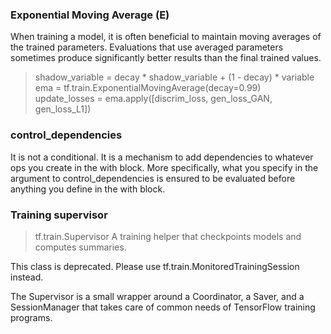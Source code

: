 
### Exponential Moving Average (E)
When training a model, it is often beneficial to maintain moving averages of the trained parameters. Evaluations that use averaged parameters sometimes produce significantly better results than the final trained values.   
> shadow_variable = decay * shadow_variable + (1 - decay) * variable  
> ema = tf.train.ExponentialMovingAverage(decay=0.99)  
> update_losses = ema.apply([discrim_loss, gen_loss_GAN, gen_loss_L1])  

### control_dependencies
It is not a conditional. It is a mechanism to add dependencies to whatever ops you create in the with block. More specifically, what you specify in the argument to control_dependencies is ensured to be evaluated before anything you define in the with block. 

### Training supervisor
> tf.train.Supervisor
A training helper that checkpoints models and computes summaries.

This class is deprecated. Please use tf.train.MonitoredTrainingSession instead.

The Supervisor is a small wrapper around a Coordinator, a Saver, and a SessionManager that takes care of common needs of TensorFlow training programs.
